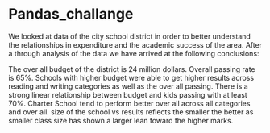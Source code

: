 # Pandas_challange
We looked at data of the city school district in order to better understand the relationships in expenditure and the academic success of the area.  After a through analysis of the data we have arrived at the following conclusions:

The over all budget of the district is 24 million dollars. 
Overall passing rate is 65%.
Schools with higher budget were able to get higher results across reading and writing categories as well as the over all passing.  There is a strong linear relationship between budget and kids passing with at least 70%. 
Charter School tend to perform better over all across all categories and over all. 
size of the school vs results reflects the smaller the better as smaller class size has shown a larger lean toward the higher marks.